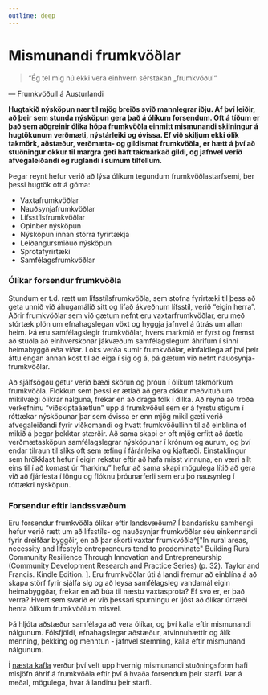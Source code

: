 ```yaml
---
outline: deep
---
```


# Mismunandi frumkvöðlar


> “Ég tel mig nú ekki vera einhvern sérstakan „frumkvöðul“

— Frumkvöðull á Austurlandi

**Hugtakið nýsköpun nær til mjög breiðs svið mannlegrar iðju. Af því leiðir, að þeir sem stunda nýsköpun gera það á ólíkum forsendum. Oft á tíðum er það sem aðgreinir ólika hópa frumkvöðla einmitt mismunandi skilningur á hugtökunum verðmæti, nýstárleiki og óvissa. Ef við skiljum ekki ólík takmörk, aðstæður, verðmæta- og gildismat frumkvöðla, er hætt á því að stuðningur okkur til margra geti haft takmarkað gildi, og jafnvel verið afvegaleiðandi og ruglandi í sumum tilfellum.**

Þegar reynt hefur verið að lýsa ólíkum tegundum frumkvöðlastarfsemi, ber þessi hugtök oft á góma:

- Vaxtafrumkvöðlar
- Nauðsynjafrumkvöðlar
- Lífsstílsfrumkvöðlar
- Opinber nýsköpun
- Nýsköpun innan stórra fyrirtækja
- Leiðangursmiðuð nýsköpun
- Sprotafyrirtæki
- Samfélagsfrumkvöðlar

### Ólíkar forsendur frumkvöðla

Stundum er t.d. rætt um lífsstílsfrumkvöðla, sem stofna fyrirtæki til þess að geta unnið við áhugamálið sitt og lifað ákveðnum lífsstíl, verið “eigin herra”. Aðrir frumkvöðlar sem við gætum nefnt eru vaxtarfrumkvöðlar, eru með stórtæk plön um efnahagslegan vöxt og hyggja jafnvel á útrás um allan heim. Þá eru samfélagslegir frumkvöðlar, hvers markmið er fyrst og fremst að stuðla að einhverskonar jákvæðum samfélagslegum áhrifum í sinni heimabyggð eða víðar. Loks verða sumir frumkvöðlar, einfaldlega af því þeir áttu engan annan kost til að eiga í sig og á, þá gætum við nefnt nauðsynja-frumkvöðlar.

Að sjálfsögðu getur verið bæði skörun og þróun í ólíkum takmörkum frumkvöðla. Flokkun sem þessi er ætlað að gera okkur meðvituð um mikilvægi ólíkrar nálguna, frekar en að draga fólk í dilka. Að reyna að troða verkefninu “viðskiptaáætlun” upp á frumkvöðul sem er á fyrstu stigum í róttækar nýsköpunar þar sem óvissa er enn mjög mikil gæti verið afvegaleiðandi fyrir viðkomandi og hvatt frumkvöðullinn til að einblína of mikið á þegar þekktar stærðir. Að sama skapi er oft mjög erfitt að áætla verðmætasköpun samfélagslegrar nýsköpunar í krónum og aurum, og því endar tilraun til slíks oft sem æfing í fáránleika og kjaftæði. Einstaklingur sem hrökklast hefur í eigin rekstur eftir að hafa misst vinnuna, en væri allt eins til í að komast úr “harkinu” hefur að sama skapi mögulega lítið að gera við að fjárfesta í löngu og flóknu þróunarferli sem eru þó nausynleg í róttækri nýsköpun.


### Forsendur eftir landssvæðum

Eru forsendur frumkvöðla ólíkar eftir landsvæðum? Í bandarísku samhengi hefur verið rætt um að lífsstíls- og nauðsynjar frumkvöðlar séu einkennandi fyrir dreifðar byggðir, en að þar skorti vaxtar frumkvöðla^["In rural areas, necessity and lifestyle entrepreneurs tend to predominate" Building Rural Community Resilience Through Innovation and Entrepreneurship (Community Development Research and Practice Series) (p. 32). Taylor and Francis. Kindle Edition. 
]. Eru frumkvöðlar úti á landi fremur að einblína á að skapa störf fyrir sjálfa sig og að leysa samfélagsleg vandamál eigin heimabyggðar, frekar en að búa til næstu vaxtasprota? Ef svo er, er það verra? Hvert sem svarið er við þessari spurningu er ljóst að ólíkar úrræði henta ólíkum frumkvöðlum misvel.

Þá hljóta aðstæður samfélaga að vera ólíkar, og því kalla eftir mismunandi nálgunum. Fólsfjöldi, efnahagslegar aðstæður, atvinnuhættir og álík menning, þekking og menntun - jafnvel stemning, kalla eftir mismunand nálgunum.

Í [næsta kafla](/inngangur/olik_urraedi) verður því velt upp hvernig mismunandi stuðningsform hafi misjöfn áhrif á frumkvöðla eftir því á hvaða forsendum þeir starfi. Þar á meðal, mögulega, hvar á landinu þeir starfi.
